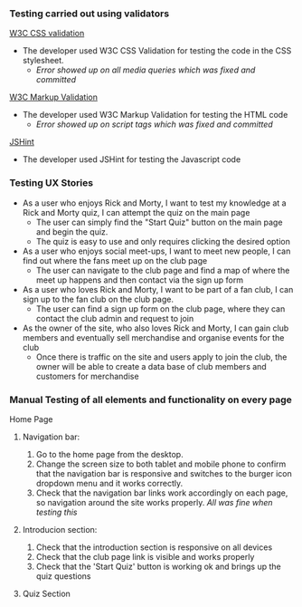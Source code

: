 ### Testing carried out using validators

[W3C CSS validation](https://jigsaw.w3.org/css-validator/)
  * The developer used W3C CSS Validation for testing the code in the CSS stylesheet.
    *  *Error showed up on all media queries which was fixed and committed*
  
[W3C Markup Validation](https://validator.w3.org/)
  * The developer used W3C Markup Validation for testing the HTML code
    * *Error showed up on script tags which was fixed and committed*

[JSHint](https://jshint.com/)
* The developer used JSHint for testing the Javascript code
  

### Testing UX Stories

* As a user who enjoys Rick and Morty, I want to test my knowledge at a Rick and Morty quiz, I can attempt the quiz on the main page
  * The user can simply find the "Start Quiz" button on the main page and begin the quiz.
  * The quiz is easy to use and only requires clicking the desired option
* As a user who enjoys social meet-ups, I want to meet new people, I can find out where the fans meet up on the club page
  * The user can navigate to the club page and find a map of where the meet up happens and then contact via the sign up form
* As a user who loves Rick and Morty, I want to be part of a fan club, I can sign up to the fan club on the club page.
  * The user can find a sign up form on the club page, where they can contact the club admin and request to join
* As the owner of the site, who also loves Rick and Morty, I can gain club members and eventually sell merchandise and organise events for the club
  * Once there is traffic on the site and users apply to join the club, the owner will be able to create a data base of club members and customers for merchandise

### Manual Testing of all elements and functionality on every page

Home Page

1. Navigation bar:
   1. Go to the home page from the desktop.
   2. Change the screen size to both tablet and mobile phone to confirm that the navigation bar is responsive and switches to the burger icon dropdown menu and it works correctly.
   3. Check that the navigation bar links work accordingly on each page, so navigation around the site works properly. *All was fine when testing this*

2. Introducion section:
   1. Check that the introduction section is responsive on all devices
   2. Check that the club page link is visible and works properly
   3. Check that the 'Start Quiz' button is working ok and brings up the quiz questions

3. Quiz Section



